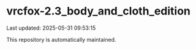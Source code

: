 # vrcfox-2.3_body_and_cloth_edition

Last updated: 2025-05-31 09:53:15

This repository is automatically maintained.
